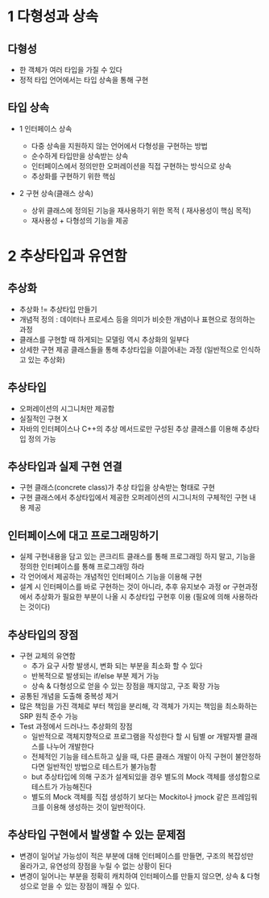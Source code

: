# 1 다형성과 상속
## 다형성
* 한 객체가 여러 타입을 가질 수 있다 
* 정적 타입 언어에서는 타입 상속을 통해 구현

## 타입 상속
* 1 인터페이스 상속
  * 다중 상속을 지원하지 않는 언어에서 다형성을 구현하는 방법
  * 순수하게 타입만을 상속받는 상속
  * 인터페이스에서 정의만한 오퍼레이션을 직접 구현하는 방식으로 상속
  * 추상화를 구현하기 위한 핵심
  
* 2 구현 상속(클래스 상속)
  * 상위 클래스에 정의된 기능을 재사용하기 위한 목적 ( 재사용성이 핵심 목적)
  * 재사용성 + 다형성의 기능을 제공
  

# 2 추상타입과 유연함
## 추상화
* 추상화 != 추상타입 만들기
* 개념적 정의 : 데이터나 프로세스 등을 의미가 비슷한 개념이나 표현으로 정의하는 과정 
* 클래스를 구현할 때 하게되는 모델링 역시 추상화의 일부다
* 상세한 구현 제공 클래스들을 통해 추상타입을 이끌어내는 과정 (일반적으로 인식하고 있는 추상화)

  
## 추상타입
* 오퍼레이션의 시그니처만 제공함
* 실질적인 구현 X
* 자바의 인터페이스나 C++의 추상 메서드로만 구성된 추상 클래스를 이용해 추상타입 정의 가능 
  

## 추상타입과 실제 구현 연결
* 구현 클래스(concrete class)가 추상 타입을 상속받는 형태로 구현
* 구현 클래스에서 추상타입에서 제공한 오퍼레이션의 시그니처의 구체적인 구현 내용 제공

## 인터페이스에 대고 프로그래밍하기
* 실제 구현내용을 담고 있는 콘크리트 클래스를 통해 프로그래밍 하지 말고,  기능을 정의한 인터페이스를 통해 프로그래밍 하라
* 각 언어에서 제공하는 개념적인 인터페이스 기능을 이용해 구현
* 설계 시 인터페이스를 바로 구현하는 것이 아니라, 추후 유지보수 과정 or 구현과정에서 추상화가 필요한 부분이 나올 시 추상타입 구현후 이용 (필요에 의해 사용하라는 것이다)

 
## 추상타입의 장점
* 구현 교체의 유연함
  * 추가 요구 사항 발생시,  변화 되는 부분을 최소화 할 수 있다
  * 반복적으로 발생되는 if/else 부분 제거 가능
  * 상속 & 다형성으로 얻을 수 있는 장점을 깨지않고, 구조 확장 가능
* 공통된 개념을 도출해 중복성 제거
* 많은 책임을 가진 객체로 부터 책임을 분리해, 각 객체가 가지는 책임을 최소화하는 SRP 원칙 준수 가능
* Test 과정에서 드러나느 추상화의 장점 
  * 일반적으로 객체지향적으로 프로그램을 작성한다 할 시 팀별 or 개발자별 클래스를 나누어 개발한다 
  * 전체적인 기능을 테스트하고 싶을 때, 다른 클래스 개발이 아직 구현이 불안정하다면 일반적인 방법으로 테스트가 불가능함 
  * but 추상타입에 의해 구조가 설계되있을 경우 별도의 Mock 객체를 생성함으로 테스트가 가능해진다
  * 별도의 Mock 객체를 직접 생성하기 보다는 Mockito나 jmock 같은 프레임워크를 이용해 생성하는 것이 일반적이다.

## 추상타입 구현에서 발생할 수 있는 문제점
* 변경이 일어날 가능성이 적은 부분에 대해 인터페이스를 만들면, 구조의 복잡성만 올라가고, 유연성의 장점을 누릴 수 없는 상황이 된다
* 변경이 일어나는 부분을 정확히 캐치하여 인터페이스를 만들지 않으면, 상속 & 다형성으로 얻을 수 있는 장점이 깨질 수 있다.
